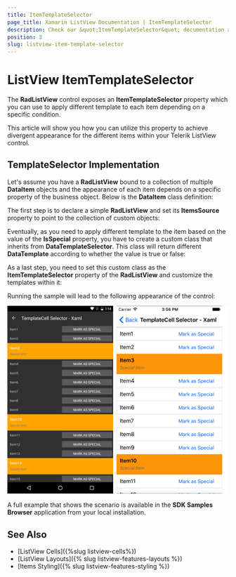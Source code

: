 ```yaml
---
title: ItemTemplateSelector
page_title: Xamarin ListView Documentation | ItemTemplateSelector
description: Check our &quot;ItemTemplateSelector&quot; documentation article for Telerik ListView for Xamarin control.
position: 3
slug: listview-item-template-selector
---
```


# ListView ItemTemplateSelector

The **RadListView** control exposes an **ItemTemplateSelector** property which you can use to apply different template to each item depending on a specific condition.  

This article will show you how you can utilize this property to achieve divergent appearance for the different items within your Telerik ListView control. 

## TemplateSelector Implementation

Let's assume you have a **RadListView** bound to a collection of multiple **DataItem** objects and the appearance of each item depends on a specific property of the business object. Below is the **DataItem** class definition:

<snippet id='listview-itemtemplateselector-dataitem'/>

The first step is to declare a simple **RadListView** and set its **ItemsSource** property to point to the collection of custom objects:

<snippet id='listview-itemtemplateselector-sourcecollection'/> 

Eventually, as you need to apply different template to the item based on the value of the **IsSpecial** property, you have to create a custom class that inherits from **DataTemplateSelector**. This class will return different **DataTemplate** according to whether the value is true or false:

<snippet id='listview-itemtemplateselector-customitemtemplateselector'/>

As a last step, you need to set this custom class as the **ItemTemplateSelector** property of the **RadListView** and customize the templates within it:

<snippet id='listview-itemtemplateselector-setting-itemtemplateselector'/>

Running the sample will lead to the following appearance of the control:

![listview itemtemplateselector](../images/listview-itemtemplateselector.png)

A full example that shows the scenario is available in the **SDK Samples Browser** application from your local installation.

## See Also

- [ListView Cells]({%slug listview-cells%})
- [ListView Layouts]({% slug listview-features-layouts %})
- [Items Styling]({% slug listview-features-styling %})